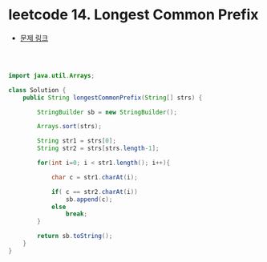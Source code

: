 # leetcode 14. Longest Common Prefix

- [문제 링크](https://leetcode.com/problems/longest-common-prefix/)

</br>

```java

import java.util.Arrays;

class Solution {
    public String longestCommonPrefix(String[] strs) {

        StringBuilder sb = new StringBuilder();

        Arrays.sort(strs);

        String str1 = strs[0];
        String str2 = strs[strs.length-1];

        for(int i=0; i < str1.length(); i++){

            char c = str1.charAt(i);

            if( c == str2.charAt(i))
                sb.append(c);
            else
                break;
        }

        return sb.toString();
    }
}

```
